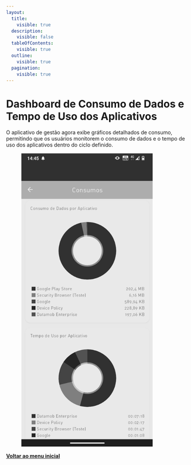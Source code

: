 ```yaml
---
layout:
  title:
    visible: true
  description:
    visible: false
  tableOfContents:
    visible: true
  outline:
    visible: true
  pagination:
    visible: true
---
```


# Dashboard de Consumo de Dados e Tempo de Uso dos Aplicativos

O aplicativo de gestão agora exibe gráficos detalhados de consumo, permitindo que os usuários monitorem o consumo de dados e o tempo de uso dos aplicativos dentro do ciclo definido.

<figure><img src="../../../.gitbook/assets/image (1) (1) (1) (1) (1) (1).png" alt="" width="360"><figcaption></figcaption></figure>

[**Voltar ao menu inicial**](./)
